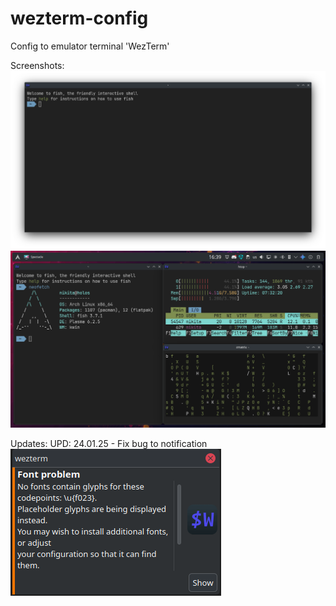 # wezterm-config
Config to emulator terminal 'WezTerm'

Screenshots:
![1 Screen](https://github.com/wholos/wezterm-config/blob/main/screen.png)
![2 Screen](https://github.com/wholos/wezterm-config/blob/main/screen2.png)

Updates:
UPD: 24.01.25 - Fix bug to notification
![3 Screen](https://github.com/wholos/wezterm-config/blob/main/bugwtcfg.png)
